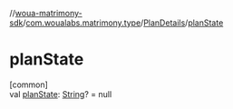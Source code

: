 //[woua-matrimony-sdk](../../../index.md)/[com.woualabs.matrimony.type](../index.md)/[PlanDetails](index.md)/[planState](plan-state.md)

# planState

[common]\
val [planState](plan-state.md): [String](https://kotlinlang.org/api/latest/jvm/stdlib/kotlin/-string/index.html)? = null
